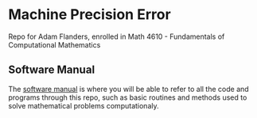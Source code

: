 # Machine Precision Error

Repo for Adam Flanders, enrolled in Math 4610 - Fundamentals of Computational Mathematics

## Software Manual

The [software manual](https://github.com/adflanders/math4610/tree/master/Software-Manual) is where you will be able to refer to all the code and programs through this repo, such as basic routines and methods used to solve mathematical problems computationaly.
